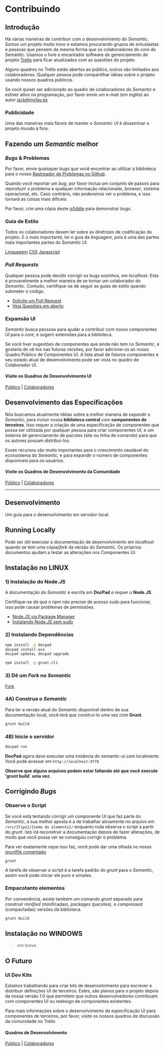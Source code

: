 # Contribuindo

## Introdução

Há várias maneiras de contribuir com o desenvolvimento do *Semantic*. Somos um projeto muito novo e estamos procurando grupos de entusiastas e pessoas que pensem da mesma forma que os colaboradores do *core* do Semantic. Usamos o livre e encantador software de gerenciamento de projeto [Trello](https://trello.com/jack148/recommend) para ficar atualizados com as questões do projeto.

Alguns quadros no Trello estão abertos ao público, outros são limitados aos colaboradores. Qualquer pessoa pode compartilhar idéias sobre o projeto usando nossos quadros públicos.

Se você quiser ser adicionado ao quadro de colaboradores do *Semantic* e estiver ativo na programação, por favor envie um e-mail (em inglês) ao autor [jack@myfav.es](mailto:jack@myfav.es)

### Publicidade

Uma das maneiras mais fáceis de manter o *Semantic UI* é disseminar o projeto mundo à fora.

## Fazendo um *Semantic* melhor

### *Bugs* & Problemas

Por favor, envie quaisquer *bugs* que você encontrar ao utilizar a biblioteca para o nosso [Rastreador de Problemas no Github](https://github.com/jlukic/Semantic-UI/issues?state=open).

Quando você reportar um *bug*, por favor inclua um conjunto de passos para reproduzir o problema e qualquer informação relacionada, *browser*, sistema operacional, etc. Caso contrário, não poderemos ver o problema, e isso tornará as coisas mais difíceis.

Por favor, crie uma cópia deste [jsfiddle](http://jsfiddle.net/pMDsH/) para demonstrar *bugs*.

### Guia de Estilo

Todos os colaboradores devem ler sobre as diretrizes de codificação do projeto. E o mais importante, ler o guia da linguagem, pois é uma das partes mais importantes partes do *Semantic UI*.

[Linguagem](http://br.semantic-ui.com/guide/styleguide.html)
[CSS](http://br.semantic-ui.com/guide/cssguide.html)
[Javascript](http://br.semantic-ui.com/guide/javascriptguide.html)

### *Pull Requests*

Qualquer pessoa pode decidir corrigir os bugs sozinhos, em *localhost*. Esta é provavelmente a melhor maneira de se tornar um colaborador do *Semantic*. Contudo, certifique-se de seguir as guias de estilo quando submeter o código.

*   [Solicite um Pull Request](https://github.com/jlukic/Semantic-UI/compare/)
*   [Veja Questões em aberto](https://github.com/jlukic/Semantic-UI/issues?state=open)

### Expansão UI

*Semantic* busca pessoas para ajudar a contribuir com novos componentes UI para o *core*, e sugerir extensões para a biblioteca.

Se você tiver sugestões de componentes que ainda não tem no *Semantic*, e gostaria de vê-los nas futuras versões, por favor adicione-os ao nosso Quadro Público de Componentes UI. A lista atual de futuros componentes e seu estado atual de desenvolvimento pode ser vista no quadro de Colaborador UI.

#### Visite os Quadros de Desenvolvimento UI

[Público](https://trello.com/b/Q8uTLy2T) |
[Colaboradores](https://trello.com/b/yVsh5Rds)

## Desenvolvimento das Especificações

Nós buscamos atualmente idéias sobre a melhor maneira de expandir o *Semantic*, para incluir nossa **biblioteca central** com **componentes de terceiros**. Isso requer a criação de uma especificação de componentes que possa ser utilizada por qualquer pessoa para criar componentes UI, e um sistema de gerenciamento de pacotes (site ou linha de comando) para que os autores possam distribuí-los.

Esses recursos são muito importantes para o crescimento saudável do ecossistema do *Semantic*, e para expandir o número de componentes disponíveis para os usuários.

#### Visite os Quadros de Desenvolvimento da Comunidade

[Público](https://trello.com/b/FZvMsVIM) |
[Colaboradores](https://trello.com/b/eOoZwNBQ)

---

## Desenvolvimento

Um guia para o desenvolvimento em servidor local.

## Running Locally

Pode ser útil executar a documentação de desenvolvimento em *localhost* quando se tem uma cópia/*fork* da versão do *Semantic*. Os próprios documentos ajudam a testar as alterações nos Componentes UI.

## Instalação no LINUX

### 1) Instalação do Node.JS

A documentação do *Semantic* é escrita em **DocPad** e requer o **Node.JS**.

Certifique-se de que o npm não precise de acesso sudo para funcionar, isso pode causar problemas de permissões.

*   [Node.JS via Package Manager](https://github.com/joyent/node/wiki/Installing-Node.js-via-package-manager)
*   [Instalando Node.JS sem sudo](https://gist.github.com/isaacs/579814)

### 2) Instalando Dependências

```bash
npm install -g docpad
docpad install eco
docpad update; docpad upgrade
```

```bash
npm install -g grunt-cli
```

### 3) Dê um *Fork* no *Semantic*

[Fork](https://github.com/jlukic/Semantic-UI/fork)

### 4A) Construa o *Semantic*

Para ter a versão atual do *Semantic* disponível dentro de sua documentação local, você terá que construí-lo uma vez com **Grunt**.

```bash
grunt build
```

### 4B) Inicie o servidor

```bash
docpad run
```

**DocPad** agora deve executar uma instância do semantic-ui.com localmente.
Você pode acessar em `http://localhost:9778`

**Observe que alguns arquivos podem estar faltando até que você execute 'grunt build` uma vez.**

## Corrigindo *Bugs*

### Observe o Script

Se você está tentando corrigir um componente UI que faz parte do *Semantic*, a sua melhor aposta é a de trabalhar ativamente no arquivo em `/src/{tipo}/{nome do elemento}/` enquanto roda observa o script a partir do *grunt*. Isto irá reconstruir a documentação depois de fazer alterações, de modo que você possa ver se conseguiu corrigir o problema.

Para ver exatamente oque isso faz, você pode dar uma olhada no nosso [gruntfile comentado](https://github.com/jlukic/Semantic-UI/blob/master/Gruntfile.js)

```bash
grunt
```

A tarefa de observar o script é a tarefa padrão do *grunt* para o *Semantic*, assim você pode iniciar ele puro e simples.

### Empacotanto elementos

Por conveniência, existe também um comando *grunt* separado para construir *minified* (minificadas), *packages* (pacotes), e *compressed* (compactadas) versões da biblioteca.

```bash
grunt build
```


## Instalação no WINDOWS

> em breve

## O Futuro

### UI Dev Kits

Estamos trabalhando para criar kits de desenvolvimento para escrever e distribuir definições UI de terceiros. Estes, são planos para o projeto depois da nossa versão 1.0 que permitem que outros desenvolvedores contribuam com componentes UI ou redesign de componentes existentes.

Para mais informações sobre o desenvolvimento da especificação UI para componentes de terceiros, por favor, visite os nossos quadros de discussão da comunidade no Trello

#### Quadros de Desenvolvimento
[Público](https://trello.com/b/FZvMsVIM) |
[Colaboradores](https://trello.com/b/eOoZwNBQ)

